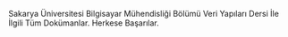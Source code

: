 Sakarya Üniversitesi Bilgisayar Mühendisliği Bölümü Veri Yapıları Dersi İle İlgili Tüm Dokümanlar. 
Herkese Başarılar.
